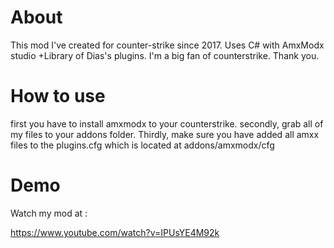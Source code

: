 # About 
This mod I've created for counter-strike since 2017. Uses C# with AmxModx studio
+Library of Dias's plugins.
I'm a big fan of counterstrike. Thank you.

# How to use
first you have to install amxmodx to your counterstrike.
secondly, grab all of my files to your addons folder.
Thirdly, make sure you have added all amxx files to the plugins.cfg which is located at addons/amxmodx/cfg

# Demo
Watch my mod at :

https://www.youtube.com/watch?v=IPUsYE4M92k
